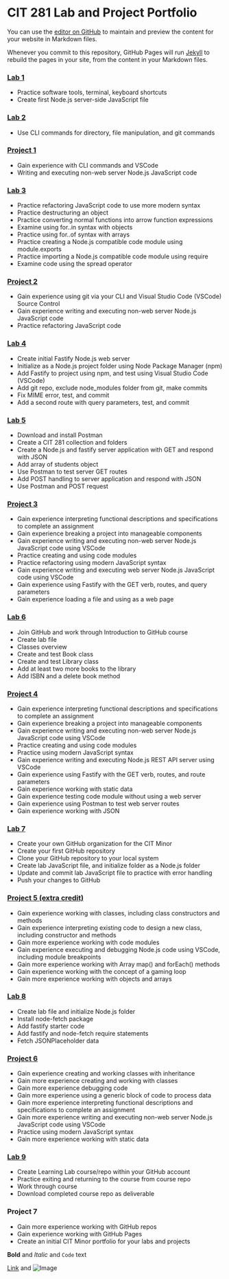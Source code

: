 # CIT 281 Lab and Project Portfolio

You can use the [editor on GitHub](https://github.com/killua-boop/killua-boop.github.io/edit/main/README.md) to maintain and preview the content for your website in Markdown files.

Whenever you commit to this repository, GitHub Pages will run [Jekyll](https://jekyllrb.com/) to rebuild the pages in your site, from the content in your Markdown files.

### [Lab 1](https://github.com/killua-boop/killua-boop.github.io/blob/6d7a7b0ee7bc7eca15c02a33e4c5dcab77e040a3/lab-01.zip)
  - Practice software tools, terminal, keyboard shortcuts
  - Create first Node.js server-side JavaScript file
  
### [Lab 2](https://github.com/killua-boop/killua-boop.github.io/blob/6d7a7b0ee7bc7eca15c02a33e4c5dcab77e040a3/lab-02.zip)
  - Use CLI commands for directory, file manipulation, and git commands
  
### [Project 1](https://github.com/killua-boop/killua-boop.github.io/blob/6d7a7b0ee7bc7eca15c02a33e4c5dcab77e040a3/p1.zip)
  - Gain experience with CLI commands and VSCode
  - Writing and executing non-web server Node.js JavaScript code
  
### [Lab 3](https://github.com/killua-boop/killua-boop.github.io/blob/6d7a7b0ee7bc7eca15c02a33e4c5dcab77e040a3/lab-03.zip)
  - Practice refactoring JavaScript code to use more modern syntax
  - Practice destructuring an object
  - Practice converting normal functions into arrow function expressions
  - Examine using for..in  syntax with objects
  - Practice using for..of syntax with arrays
  - Practice creating a Node.js compatible code module using module.exports
  - Practice importing a Node.js compatible code module using require
  - Examine code using the spread operator
  
### [Project 2](https://github.com/killua-boop/killua-boop.github.io/blob/6d7a7b0ee7bc7eca15c02a33e4c5dcab77e040a3/p2.zip)
  - Gain experience using git via your CLI and Visual Studio Code (VSCode) Source Control
  - Gain experience writing and executing non-web server Node.js JavaScript code
  - Practice refactoring JavaScript code
  
### [Lab 4](https://github.com/killua-boop/killua-boop.github.io/blob/6d7a7b0ee7bc7eca15c02a33e4c5dcab77e040a3/lab-04.zip)
  - Create initial Fastify Node.js web server
  - Initialize as a Node.js project folder using Node Package Manager (npm)
  - Add Fastify to project using npm, and test using Visual Studio Code (VSCode)
  - Add git repo, exclude node_modules folder from git, make commits
  - Fix MIME error, test, and commit
  - Add a second route with query parameters, test, and commit
  
### [Lab 5](https://github.com/killua-boop/killua-boop.github.io/blob/6d7a7b0ee7bc7eca15c02a33e4c5dcab77e040a3/lab-05.zip)
  - Download and install Postman
  - Create a CIT 281 collection and folders
  - Create a Node.js and fastify server application with GET and respond with JSON
  - Add array of students object
  - Use Postman to test server GET routes
  - Add POST handling to server application and respond with JSON
  - Use Postman and POST request
  
### [Project 3](https://github.com/killua-boop/killua-boop.github.io/blob/6d7a7b0ee7bc7eca15c02a33e4c5dcab77e040a3/p3.zip)
  - Gain experience interpreting functional descriptions and specifications to complete an assignment
  - Gain experience breaking a project into manageable components
  - Gain experience writing and executing non-web server Node.js JavaScript code using VSCode
  - Practice creating and using code modules
  - Practice refactoring using modern JavaScript syntax
  - Gain experience writing and executing web server Node.js JavaScript code using VSCode
  - Gain experience using Fastify with the GET verb, routes, and query parameters
  - Gain experience loading a file and using as a web page
  
### [Lab 6](https://github.com/killua-boop/killua-boop.github.io/blob/6d7a7b0ee7bc7eca15c02a33e4c5dcab77e040a3/lab-06.zip)
  - Join GitHub and work through Introduction to GitHub course
  - Create lab file
  - Classes overview
  - Create and test Book class
  - Create and test Library class
  - Add at least two more books to the library
  - Add ISBN and a delete book method
  
### [Project 4](https://github.com/killua-boop/killua-boop.github.io/blob/6d7a7b0ee7bc7eca15c02a33e4c5dcab77e040a3/p4.zip)
  - Gain experience interpreting functional descriptions and specifications to complete an assignment
  - Gain experience breaking a project into manageable components
  - Gain experience writing and executing non-web server Node.js JavaScript code using VSCode
  - Practice creating and using code modules
  - Practice using modern JavaScript syntax
  - Gain experience writing and executing Node.js REST API server using VSCode
  - Gain experience using Fastify with the GET verb, routes, and route parameters
  - Gain experience working with static data
  - Gain experience testing code module without using a web server
  - Gain experience using Postman to test web server routes
  - Gain experience working with JSON
  
### [Lab 7](https://github.com/killua-boop/killua-boop.github.io/blob/6d7a7b0ee7bc7eca15c02a33e4c5dcab77e040a3/lab-07.zip)
  - Create your own GitHub organization for the CIT Minor
  - Create your first GitHub repository
  - Clone your GitHub repository to your local system
  - Create lab JavaScript file, and initialize folder as a Node.js folder
  - Update and commit lab JavaScript file to practice with error handling
  - Push your changes to GitHub
  
### [Project 5 (extra credit)](https://github.com/killua-boop/killua-boop.github.io/blob/6d7a7b0ee7bc7eca15c02a33e4c5dcab77e040a3/p5.zip)
  - Gain experience working with classes, including class constructors and methods
  - Gain experience interpreting existing code to design a new class, including constructor and methods
  - Gain more experience working with code modules
  - Gain experience executing and debugging Node.js code using VSCode, including module breakpoints
  - Gain more experience working with Array map() and forEach() methods
  - Gain experience working with the concept of a gaming loop
  - Gain more experience working with objects and arrays
  
### [Lab 8](https://github.com/killua-boop/killua-boop.github.io/blob/6d7a7b0ee7bc7eca15c02a33e4c5dcab77e040a3/lab-08.zip)
  - Create lab file and initialize Node.js folder
  - Install node-fetch package
  - Add fastify starter code
  - Add fastify and node-fetch require statements
  - Fetch JSONPlaceholder data

### [Project 6](https://github.com/killua-boop/killua-boop.github.io/blob/6d7a7b0ee7bc7eca15c02a33e4c5dcab77e040a3/p6.zip)
  - Gain experience creating and working classes with inheritance
  - Gain more experience creating and working with classes
  - Gain more experience debugging code
  - Gain more experience using a generic block of code to process data
  - Gain more experience interpreting functional descriptions and specifications to complete an assignment
  - Gain more experience writing and executing non-web server Node.js JavaScript code using VSCode
  - Practice using modern JavaScript syntax
  - Gain more experience working with static data
  
### [Lab 9](https://github.com/killua-boop/killua-boop.github.io/blob/6d7a7b0ee7bc7eca15c02a33e4c5dcab77e040a3/lab-09.zip)
  - Create Learning Lab course/repo within your GitHub account
  - Practice exiting and returning to the course from course repo
  - Work through course
  - Download completed course repo as deliverable
  
### Project 7
  - Gain more experience working with GitHub repos
  - Gain experience working with GitHub Pages
  - Create an initial CIT Minor portfolio for your labs and projects


**Bold** and _Italic_ and `Code` text

[Link](url) and ![Image](src)
